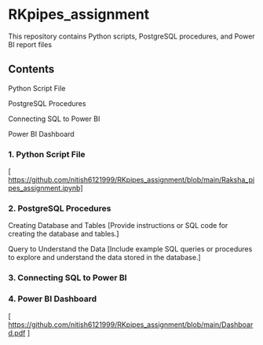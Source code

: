 # RKpipes_assignment

This repository contains Python scripts, PostgreSQL procedures, and Power BI report files

## Contents

Python Script File

PostgreSQL Procedures

Connecting SQL to Power BI

Power BI Dashboard

### 1. Python Script File
[ https://github.com/nitish6121999/RKpipes_assignment/blob/main/Raksha_pipes_assignment.ipynb]

### 2. PostgreSQL Procedures
Creating Database and Tables
[Provide instructions or SQL code for creating the database and tables.]

 Query to Understand the Data
[Include example SQL queries or procedures to explore and understand the data stored in the database.]

### 3. Connecting SQL to Power BI


### 4. Power BI Dashboard
[ https://github.com/nitish6121999/RKpipes_assignment/blob/main/Dashboard.pdf ]
